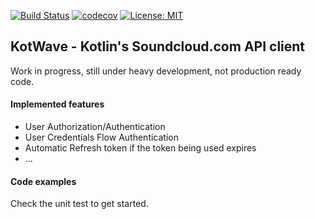 [![Build Status](https://travis-ci.org/njasm/KotWave.svg?branch=master)](https://travis-ci.org/njasm/KotWave) [![codecov](https://codecov.io/gh/njasm/KotWave/branch/master/graph/badge.svg)](https://codecov.io/gh/njasm/KotWave) [![License: MIT](https://img.shields.io/badge/License-MIT-blue.svg)](https://opensource.org/licenses/MIT)

## KotWave - Kotlin's Soundcloud.com API client

Work in progress, still under heavy development, not production ready code.

#### Implemented features 

* User Authorization/Authentication
* User Credentials Flow Authentication
* Automatic Refresh token if the token being used expires
* ...

#### Code examples

Check the unit test to get started.